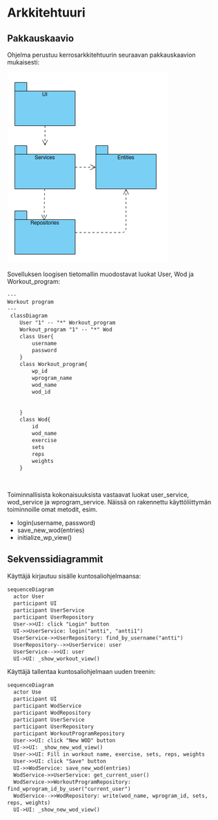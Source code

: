 # Arkkitehtuuri

## Pakkauskaavio

Ohjelma perustuu kerrosarkkitehtuurin seuraavan pakkauskaavion mukaisesti:

![Pakkauskaavio](./kuvat/Pakkauskaavio.png)

Sovelluksen loogisen tietomallin muodostavat luokat User, Wod ja Workout_program:

```mermaid
---
Workout program
---
 classDiagram
    User "1" -- "*" Workout_program
    Workout_program "1" -- "*" Wod
    class User{
        username
        password
    }
    class Workout_program{
        wp_id
        wprogram_name
        wod_name
        wod_id
        

    }
    class Wod{
        id
        wod_name
        exercise
        sets
        reps
        weights
    }

    
```

Toiminnallisista kokonaisuuksista vastaavat luokat user_service, wod_service ja wprogram_service. Näissä on rakennettu käyttöliittymän toiminnoille omat metodit, esim. 
- login(username, password)
- save_new_wod(entries)
- initialize_wp_view()

## Sekvenssidiagrammit

Käyttäjä kirjautuu sisälle kuntosaliohjelmaansa:

```mermaid
sequenceDiagram
  actor User
  participant UI
  participant UserService
  participant UserRepository
  User->>UI: click "Login" button
  UI->>UserService: login("antti", "antti1")
  UserService->>UserRepository: find_by_username("antti")
  UserRepository-->>UserService: user
  UserService-->>UI: user
  UI->UI: _show_workout_view()
```

Käyttäjä tallentaa kuntosaliohjelmaan uuden treenin:

```mermaid
sequenceDiagram
  actor Use
  participant UI
  participant WodService
  participant WodRepository
  participant UserService
  participant UserRepository
  participant WorkoutProgramRepository
  User->>UI: click "New WOD" button
  UI->>UI: _show_new_wod_view()
  User->>UI: Fill in workout name, exercise, sets, reps, weights
  User->>UI: click "Save" button
  UI->>WodService: save_new_wod(entries)
  WodService->>UserService: get_current_user()
  WodService->>WorkoutProgramRepository: find_wprogram_id_by_user("current_user")
  WodService-->>WodRepository: write(wod_name, wprogram_id, sets, reps, weights)
  UI->UI: _show_new_wod_view()
  ```
